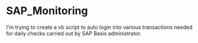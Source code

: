 # SAP_Monitoring
I'm trying to create a vb script to auto login into various transactions needed for daily checks carried out by SAP Basis administrator.
